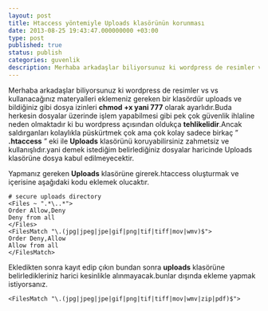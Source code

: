 ```yaml
---
layout: post
title: Htaccess yöntemiyle Uploads klasörünün korunması
date: 2013-08-25 19:43:47.000000000 +03:00
type: post
published: true
status: publish
categories: guvenlik
description: Merhaba arkadaşlar biliyorsunuz ki wordpress de resimler vs vs kullanacağınız materyalleri eklemeniz gereken bir klasördür uploads klasorunu
---
```


Merhaba arkadaşlar biliyorsunuz ki wordpress de resimler vs vs kullanacağınız materyalleri eklemeniz gereken bir klasördür uploads ve bildiğiniz gibi dosya izinleri **chmod +x yani 777** olarak ayarlıdır.Buda herkesin dosyalar üzerinde işlem yapabilmesi gibi pek çok güvenlik ihlaline neden olmaktadır ki bu wordpress açısından oldukça **tehlikelidir**.Ancak saldırganları kolaylıkla püskürtmek çok ama çok kolay sadece birkaç ” **.htaccess** ” eki ile **Uploads** klasörünü koruyabilirsiniz zahmetsiz ve kullanışlıdır.yani demek istediğim belirlediğiniz dosyalar haricinde Uploads klasörüne dosya kabul edilmeyecektir.

Yapmanız gereken **Uploads** klasörüne girerek.htaccess oluşturmak ve içerisine aşağıdaki kodu eklemek olucaktır.

    # secure uploads directory
    <Files ~ ".*\..*">
    Order Allow,Deny
    Deny from all
    </Files>
    <FilesMatch "\.(jpg|jpeg|jpe|gif|png|tif|tiff|mov|wmv)$">
    Order Deny,Allow
    Allow from all
    </FilesMatch>

Ekledikten sonra kayıt edip çıkın bundan sonra **uploads** klasörüne belirledikleriniz harici kesinlikle alınmayacak.bunlar dışında ekleme yapmak istiyorsanız.

    <FilesMatch "\.(jpg|jpeg|jpe|gif|png|tif|tiff|mov|wmv|zip|pdf)$">
